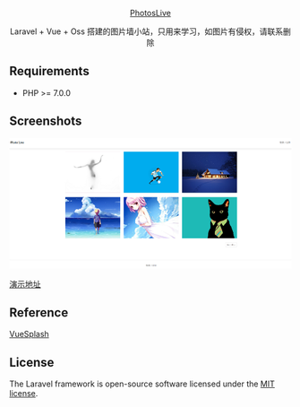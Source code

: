 <p align="center">
<a href="http://vue.shanyuliang.com/">
PhotosLive
</a>
</p>

<p align="center">
Laravel + Vue + Oss 搭建的图片墙小站，只用来学习，如图片有侵权，请联系删除<pig@shanyuliang.com>
</p>


Requirements
------------
 - PHP >= 7.0.0


Screenshots
------------

![PhotosLive](https://github.com/shanyul/photosLive/blob/master/pl20190805170052.png)

<p>
<a href="http://vue.shanyuliang.com/">
演示地址
</a>
</p>


## Reference
<p>
<a href="https://github.com/MasahiroHarada/vuesplash">
VueSplash
</a>
</p>

## License

The Laravel framework is open-source software licensed under the [MIT license](https://opensource.org/licenses/MIT).
